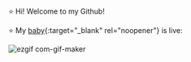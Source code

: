 ⭐️ Hi! Welcome to my Github!

⭐️ My [baby](https://www.jsqueen.dev){:target="_blank" rel="noopener"} is live:

![ezgif com-gif-maker](https://user-images.githubusercontent.com/90614620/215476748-1b50acd0-e559-4408-991c-30cf350ead75.gif)
